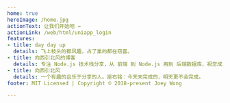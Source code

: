 ```yaml
---
home: true
heroImage: /home.jpg
actionText: 让我们开始吧 →
actionLink: /web/html/uniapp_login
features:
- title: day day up
  details: 飞上枝头的都风趣，占了巢的都在窃喜。
- title: 向西引北风的博客
  details: 专注 Node.js 技术栈分享，从 前端 到 Node.js 再到 后端数据库，祝您成为优秀的高级 Node.js 全栈工程师
- title: 向西引北风
  details: 一个有趣的且乐于分享的人。座右铭：今天未完成的，明天更不会完成。
footer: MIT Licensed | Copyright © 2018-present Joey Wong

---
```

